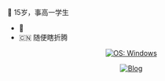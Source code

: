 
:star2: 15岁，事高一学生

- :penguin: 
- :cn: 随便瞎折腾


<div align="center">
  
 [![OS: Windows](https://img.shields.io/badge/系统-Windows11-blue?style=flat&logo=windows)](https://www.microsoft.com/zh-cn/windows)

  
</div>
  

<div align="center">
  
[![Blog](https://img.shields.io/badge/博客-blue?style=flat)](https://？)
